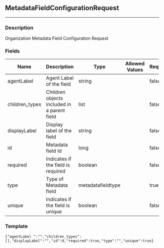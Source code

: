 ## MetadataFieldConfigurationRequest
---
### Description
Organization Metadata Field Configuration Request
### Fields
| Name | Description | Type | Allowed Values | Required |
| ---- | ----------- | ---- | -------------- | -------- |
| agentLabel  | Agent Label of the field | string |  | false |
| children_types | Children objects included in a parent field | list |  | false |
| displayLabel | Display label of the field | string |  | false |
| id | Metadata field Id | long |  | false |
| required | Indicates if the field is required | boolean |  | false |
| type | Type of Metadata field | metadatafieldtype |  | true |
| unique | Indicates if the field is unique | boolean |  | false |
### Template
```
{"agentLabel ":"","children_types":[],"displayLabel":"","id":0,"required":true,"type":"","unique":true}
```
